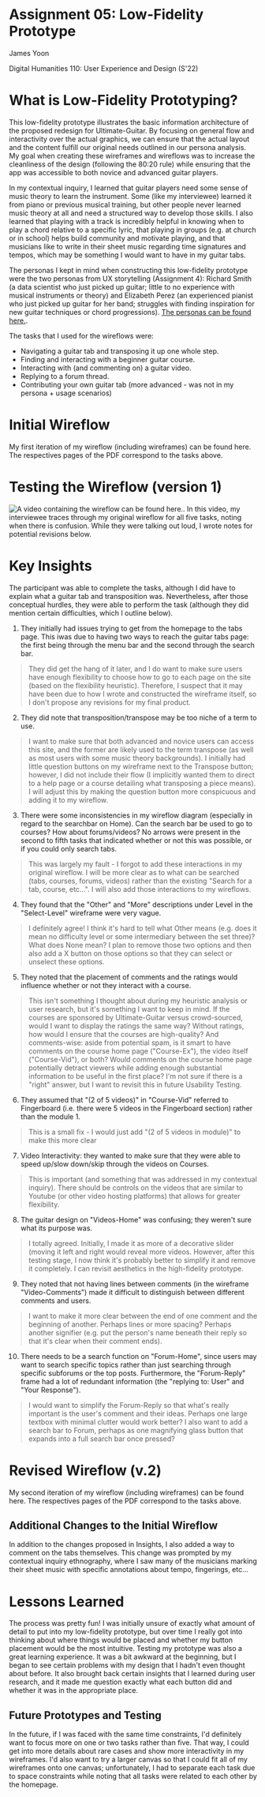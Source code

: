 # Assignment 05: Low-Fidelity Prototype

James Yoon

Digital Humanities 110: User Experience and Design (S'22)

# What is Low-Fidelity Prototyping?

This low-fidelity prototype illustrates the basic information architecture of the proposed redesign for Ultimate-Guitar. By focusing on general flow and interactivity over the actual graphics, we can ensure that the actual layout and the content fulfill our original needs outlined in our persona analysis. My goal when creating these wireframes and wireflows was to increase the cleanliness of the design (following the 80:20 rule) while ensuring that the app was accessible to both novice and advanced guitar players. 

In my contextual inquiry, I learned that guitar players need some sense of music theory to learn the instrument. Some (like my interviewee) learned it from piano or previous musical training, but other people never learned music theory at all and need a structured way to develop those skills. I also learned that playing with a track is incredibly helpful in knowing when to play a chord relative to a specific lyric, that playing in groups (e.g. at church or in school) helps build community and motivate playing, and that musicians like to write in their sheet music regarding time signatures and tempos, which may be something I would want to have in my guitar tabs.

The personas I kept in mind when constructing this low-fidelity prototype were the two personas from UX storytelling (Assignment 4): Richard Smith (a data scientist who just picked up guitar; little to no experience with musical instruments or theory) and Elizabeth Perez (an experienced pianist who just picked up guitar for her band; struggles with finding inspiration for new guitar techniques or chord progressions). [The personas can be found here.](https://james-y-yoon.github.io/DH110-JamesYoon/Storytelling/).

The tasks that I used for the wireflows were:

- Navigating a guitar tab and transposing it up one whole step.
- Finding and interacting with a beginner guitar course.
- Interacting with (and commenting on) a guitar video.
- Replying to a forum thread.
- Contributing your own guitar tab (more advanced - was not in my persona + usage scenarios)

# Initial Wireflow

My first iteration of my wireflow (including wireframes) can be found here. The respectives pages of the PDF correspond to the tasks above. 

# Testing the Wireflow (version 1)

![A video containing the wireflow can be found here.](https://youtu.be/E6BTbi1-4Wg). In this video, my interviewee traces through my original wireflow for all five tasks, noting when there is confusion. While they were talking out loud, I wrote notes for potential revisions below.

# Key Insights

The participant was able to complete the tasks, although I did have to explain what a guitar tab and transposition was. Nevertheless, after those conceptual hurdles, they were able to perform the task (although they did mention certain difficulties, which I outline below). 

1. They initially had issues trying to get from the homepage to the tabs page. This iwas due to having two ways to reach the guitar tabs page: the first being through the menu bar and the second through the search bar.

> They did get the hang of it later, and I do want to make sure users have enough flexibility to choose how to go to each page on the site (based on the flexibility heuristic). Therefore, I suspect that it may have been due to how I wrote and constructed the wireframe itself, so I don't propose any revisions for my final product.


2. They did note that transposition/transpose may be too niche of a term to use.

> I want to make sure that both advanced and novice users can access this site, and the former are likely used to the term transpose (as well as most users with some music theory backgrounds). I initially had little question buttons on my wireframe next to the Transpose button; however, I did not include their flow (I implicitly wanted them to direct to a help page or a course detailing what transposing a piece means). I will adjust this by making the question button more conspicuous and adding it to my wireflow.


3. There were some inconsistencies in my wireflow diagram (especially in regard to the searchbar on Home). Can the search bar be used to go to courses? How about forums/videos? No arrows were present in the second to fifth tasks that indicated whether or not this was possible, or if you could only search tabs.

> This was largely my fault - I forgot to add these interactions in my original wireflow. I will be more clear as to what can be searched (tabs, courses, forums, videos) rather than the existing "Search for a tab, course, etc...". I will also add those interactions to my wireflows.

4. They found that the "Other" and "More" descriptions under Level in the "Select-Level" wireframe were very vague.

> I definitely agree! I think it's hard to tell what Other means (e.g. does it mean no difficulty level or some intermediary between the set three)? What does None mean? I plan to remove those two options and then also add a X button on those options so that they can select or unselect these options.


5. They noted that the placement of comments and the ratings would influence whether or not they interact with a course.

> This isn't something I thought about during my heuristic analysis or user research, but it's something I want to keep in mind. If the courses are sponsored by Ultimate-Guitar versus crowd-sourced, would I want to display the ratings the same way? Without ratings, how would I ensure that the courses are high-quality? And comments-wise: aside from potential spam, is it smart to have comments on the course home page ("Course-Ex"), the video itself ("Course-Vid"), or both? Would comments on the course home page potentially detract viewers while adding enough substantial information to be useful in the first place? I'm not sure if there is a "right" answer, but I want to revisit this in future Usability Testing.

6. They assumed that "(2 of 5 videos)" in "Course-Vid" referred to Fingerboard (i.e. there were 5 videos in the Fingerboard section) rather than the module 1. 

> This is a small fix - I would just add "(2 of 5 videos in module)" to make this more clear

7. Video Interactivity: they wanted to make sure that they were able to speed up/slow down/skip through the videos on Courses.

> This is important (and something that was addressed in my contextual inquiry). There should be controls on the videos that are similar to Youtube (or other video hosting platforms) that allows for greater flexibility.


8. The guitar design on "Videos-Home" was confusing; they weren't sure what its purpose was.

> I totally agreed. Initially, I made it as more of a decorative slider (moving it left and right would reveal more videos. However, after this testing stage, I now think it's probably better to simplify it and remove it completely. I can revisit aesthetics in the high-fidelity prototype.


9. They noted that not having lines between comments (in the wireframe "Video-Comments") made it difficult to distinguish between different comments and users. 

> I want to make it more clear between the end of one comment and the beginning of another. Perhaps lines or more spacing? Perhaps another signifier (e.g. put the person's name beneath their reply so that it's clear when their comment ends).

10. There needs to be a search function on "Forum-Home", since users may want to search specific topics rather than just searching through specific subforums or the top posts. Furthermore, the "Forum-Reply" frame had a lot of redundant information (the "replying to: User" and "Your Response").

> I would want to simplify the Forum-Reply so that what's really important is the user's comment and their ideas. Perhaps one large textbox with minimal clutter would work better? I also want to add a search bar to Forum, perhaps as one magnifying glass button that expands into a full search bar once pressed?


# Revised Wireflow (v.2)

My second iteration of my wireflow (including wireframes) can be found here. The respectives pages of the PDF correspond to the tasks above. 

## Additional Changes to the Initial Wireflow

In addition to the changes proposed in Insights, I also added a way to comment on the tabs themselves. This change was prompted by my contextual inquiry ethnography, where I saw many of the musicians marking their sheet music with specific annotations about tempo, fingerings, etc...

# Lessons Learned

The process was pretty fun! I was initially unsure of exactly what amount of detail to put into my low-fidelity prototype, but over time I really got into thinking about where things would be placed and whether my button placement would be the most intuitive. Testing my prototype was also a great learning experience. It was a bit awkward at the beginning, but I began to see certain problems with my design that I hadn't even thought about before. It also brought back certain insights that I learned during user research, and it made me question exactly what each button did and whether it was in the appropriate place. 

## Future Prototypes and Testing

In the future, if I was faced with the same time constraints, I'd definitely want to focus more on one or two tasks rather than five. That way, I could get into more details about rare cases and show more interactivity in my wireframes. I'd also want to try a larger canvas so that I could fit all of my wireframes onto one canvas; unfortunately, I had to separate each task due to space constraints while noting that all tasks were related to each other by the homepage.
